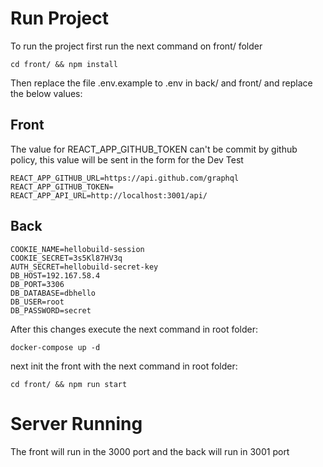 # Run Project
To run the project first run the next command on front/ folder

```
cd front/ && npm install
```

Then replace the file .env.example to .env in back/ and front/ and replace the below values:

## Front
The value for REACT_APP_GITHUB_TOKEN can't be commit by github policy, this value will be sent in the form for the Dev Test

```
REACT_APP_GITHUB_URL=https://api.github.com/graphql
REACT_APP_GITHUB_TOKEN=
REACT_APP_API_URL=http://localhost:3001/api/
```

## Back

```
COOKIE_NAME=hellobuild-session
COOKIE_SECRET=3s5Kl87HV3q
AUTH_SECRET=hellobuild-secret-key
DB_HOST=192.167.58.4
DB_PORT=3306
DB_DATABASE=dbhello
DB_USER=root
DB_PASSWORD=secret
```

After this changes execute the next command in root folder:

```
docker-compose up -d
```

next init the front with the next command in root folder:

```
cd front/ && npm run start
```

# Server Running
The front will run in the 3000 port and the back will run in 3001 port